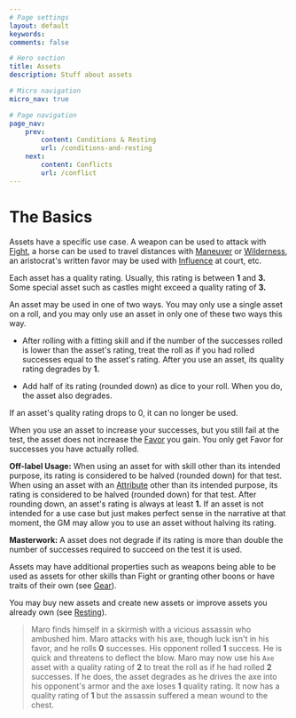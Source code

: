 ```yaml
---
# Page settings
layout: default
keywords:
comments: false

# Hero section
title: Assets
description: Stuff about assets

# Micro navigation
micro_nav: true

# Page navigation
page_nav:
    prev:
        content: Conditions & Resting
        url: /conditions-and-resting
    next:
        content: Conflicts
        url: /conflict
---
```


# The Basics

Assets have a specific use case. A weapon can be used to attack with [Fight](/skill-list#fight), a horse can be used to travel distances with [Maneuver](/skill-list#maneuver) or [Wilderness](/skill-list#wilderness), an aristocrat's written favor may be used with [Influence](/skill-list#influence) at court, etc.

Each asset has a quality rating. Usually, this rating is between **1** and **3.** Some special asset such as castles might exceed a quality rating of **3.**

An asset may be used in one of two ways. You may only use a single asset on a roll, and you may only use an asset in only one of these two ways this way.

- After rolling with a fitting skill and if the number of the successes rolled is lower than the asset's rating, treat the roll as if you had rolled successes equal to the asset's rating. After you use an asset, its quality rating degrades by **1.**

- Add half of its rating (rounded down) as dice to your roll. When you do, the asset also degrades.

If an asset's quality rating drops to 0, it can no longer be used.

When you use an asset to increase your successes, but you still fail at the test, the asset does not increase the [Favor](/character#favor) you gain. You only get Favor for successes you have actually rolled.

**Off-label Usage:** When using an asset for with skill other than its intended purpose, its rating is considered to be halved (rounded down) for that test. When using an asset with an [Attribute](/character#attributes) other than its intended purpose, its rating is considered to be halved (rounded down) for that test. After rounding down, an asset's rating is always at least **1.** If an asset is not intended for a use case but just makes perfect sense in the narrative at that moment, the GM may allow you to use an asset without halving its rating.

**Masterwork:** A asset does not degrade if its rating is more than double the number of successes required to succeed on the test it is used.

Assets may have additional properties such as weapons being able to be used as assets for other skills than Fight or granting other boons or have traits of their own (see [Gear](/gear)).

You may buy new assets and create new assets or improve assets you already own (see [Resting](/conditions-and-resting#crafting)).

> Maro finds himself in a skirmish with a vicious assassin who ambushed him. Maro attacks with his axe, though luck isn't in his favor, and he rolls **0** successes. His opponent rolled **1** success. He is quick and threatens to deflect the blow. Maro may now use his `Axe` asset with a quality rating of **2** to treat the roll as if he had rolled **2** successes. If he does, the asset degrades as he drives the axe into his opponent's armor and the axe loses **1** quality rating. It now has a quality rating of **1** but the assassin suffered a mean wound to the chest.
